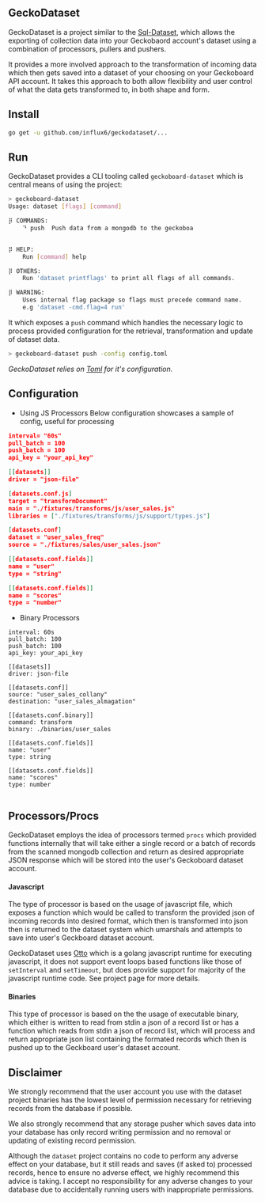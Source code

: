 GeckoDataset
----------------
GeckoDataset is a project similar to the [Sql-Dataset](https://github.com/geckoboard/sql-dataset), which allows the exporting of collection data into your Geckobaord account's dataset using a combination of processors, pullers and pushers.

It provides a more involved approach to the transformation of incoming data which then gets saved into a dataset of your choosing on your Geckoboard API account. It takes this approach to both allow flexibility and user control of what the data gets transformed to, in both shape and form. 


## Install

```bash
go get -u github.com/influx6/geckodataset/...
```

## Run

GeckoDataset provides a CLI tooling called `geckoboard-dataset` which is central means of using the project:

```bash
> geckoboard-dataset 
Usage: dataset [flags] [command] 

⡿ COMMANDS:
	⠙ push	Push data from a mongodb to the geckoboa


⡿ HELP:
	Run [command] help

⡿ OTHERS:
	Run 'dataset printflags' to print all flags of all commands.

⡿ WARNING:
	Uses internal flag package so flags must precede command name. 
	e.g 'dataset -cmd.flag=4 run'

```

It which exposes a `push` command which handles the necessary logic to process provided configuration for the retrieval, transformation and update of dataset data.

```bash
> geckoboard-dataset push -config config.toml
```

*GeckoDataset relies on [Toml](https://github.com/toml-lang/toml) for it's configuration.*

## Configuration

- Using JS Processors
Below configuration showcases a sample of config, useful for processing 

```json
interval= "60s"
pull_batch = 100
push_batch = 100
api_key = "your_api_key"

[[datasets]]
driver = "json-file"

[datasets.conf.js]
target = "transformDocument"
main = "./fixtures/transforms/js/user_sales.js"
libraries = ["./fixtures/transforms/js/support/types.js"]

[datasets.conf]
dataset = "user_sales_freq"
source = "./fixtures/sales/user_sales.json"

[[datasets.conf.fields]]
name = "user"
type = "string"

[[datasets.conf.fields]]
name = "scores"
type = "number"
```

- Binary Processors

```
interval: 60s
pull_batch: 100
push_batch: 100
api_key: your_api_key

[[datasets]]
driver: json-file

[[datasets.conf]]
source: "user_sales_collany"
destination: "user_sales_almagation"

[[datasets.conf.binary]]
command: transform
binary: ./binaries/user_sales

[[datasets.conf.fields]]
name: "user"
type: string

[[datasets.conf.fields]]
name: "scores"
type: number
	

```

## Processors/Procs

GeckoDataset employs the idea of processors termed `procs` which provided functions internally that will take either a single record or a batch of records from the scanned mongodb collection and return as desired appropriate JSON response which will be stored into the user's Geckoboard dataset account.

#### Javascript

The type of processor is based on the usage of javascript file, which exposes a function which would be called to transform the provided json of incoming records into desired format, which then is transformed into json then is returned to the dataset system which umarshals and attempts to save into user's Geckboard dataset account.

GeckoDataset uses [Otto](https://github.com/robertkrimen/otto) which is a golang javascript runtime for executing javascript, it does not support event loops based functions like those of `setInterval` and `setTimeout`, but does provide support for majority of the javascript runtime code. See project page for more details.

#### Binaries

This type of processor is based on the the usage of executable binary, which either is written to read from stdin a json of a record list or has a function which reads from stdin a json of record list, which will process and return appropriate json list containing the formated records which then is pushed up to the Geckboard user's dataset account.

## Disclaimer

We strongly recommend that the user account you use with the dataset project binaries has the lowest level of permission necessary for retrieving records from the database if possible. 

We also strongly recommend that any storage pusher which saves data into your database has only record writing permission and no removal or updating of existing record permission.

Although the `dataset` project contains no code to perform any adverse effect on your database, but it still reads and saves (if asked to) processed records, hence to ensure no adverse effect, we highly recommend this advice is taking. I accept no responsibility for any adverse changes to your database due to accidentally running users with inappropriate permissions.
